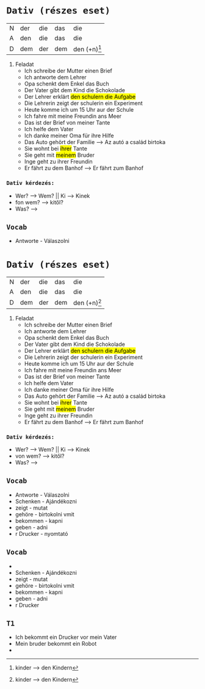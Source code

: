 # `Dativ (részes eset)`
||||||
|-----|-----|-----|-----|-----|
|N|der|die|das|die|
|A|den|die|das|die|
|D|dem|der|dem|den (+n)[^1]|

[^1]: kinder --> den Kindern



1. Feladat
    - Ich schreibe der Mutter einen Brief
    - Ich antworte dem Lehrer
    - Opa schenkt dem Enkel das Buch
    - Der Vater gibt dem Kind die Schokolade 
    - Der Lehrer erklärt <mark>den schulern die Aufgabe</mark>
    - Die Lehrerin zeigt der schulerin ein Experiment 
    - Heute komme ich um 15 Uhr aur der Schule 
    - Ich fahre mit meine Freundin ans Meer 
    - Das ist der Brief von meiner Tante 
    - Ich helfe dem Vater
    - Ich danke meiner Oma für ihre Hilfe
    - Das Auto gehört der Familie  --> Az autó a család birtoka
    - Sie wohnt bei <mark>ihrer</mark> Tante
    - Sie geht mit <mark>meinem</mark> Bruder
    - Inge geht zu ihrer Freundin
    - Er fährt zu dem Banhof --> Er fährt zum Banhof


### `Dativ kérdezés:`
- Wer? --> Wem? || Ki --> Kinek
- fon wem? --> kitől?
- Was? --> 

## `Vocab`
- Antworte - Válaszolni
# `Dativ (részes eset)`
||||||
|-----|-----|-----|-----|-----|
|N|der|die|das|die|
|A|den|die|das|die|
|D|dem|der|dem|den (+n)[^1]|

[^1]: kinder --> den Kindern



1. Feladat
    - Ich schreibe der Mutter einen Brief
    - Ich antworte dem Lehrer
    - Opa schenkt dem Enkel das Buch
    - Der Vater gibt dem Kind die Schokolade 
    - Der Lehrer erklärt <mark>den schulern die Aufgabe</mark>
    - Die Lehrerin zeigt der schulerin ein Experiment 
    - Heute komme ich um 15 Uhr aur der Schule 
    - Ich fahre mit meine Freundin ans Meer 
    - Das ist der Brief von meiner Tante 
    - Ich helfe dem Vater
    - Ich danke meiner Oma für ihre Hilfe
    - Das Auto gehört der Familie  --> Az autó a család birtoka
    - Sie wohnt bei <mark>ihrer</mark> Tante
    - Sie geht mit <mark>meinem</mark> Bruder
    - Inge geht zu ihrer Freundin
    - Er fährt zu dem Banhof --> Er fährt zum Banhof


### `Dativ kérdezés:`
- Wer? --> Wem? || Ki --> Kinek
- von wem? --> kitől?
- Was? --> 

## `Vocab`
- Antworte - Válaszolni
- Schenken - Ajándékozni
- zeigt - mutat
- gehöre - birtokolni vmit
- bekommen - kapni
- geben - adni
- r Drucker - nyomtató


## `Vocab`
- 
- Schenken - Ajándékozni
- zeigt - mutat
- gehöre - birtokolni vmit
- bekommen - kapni
- geben - adni
- r Drucker


## `T1`
- Ich bekommt ein Drucker vor mein Vater
- Mein bruder bekommt ein Robot 
- 